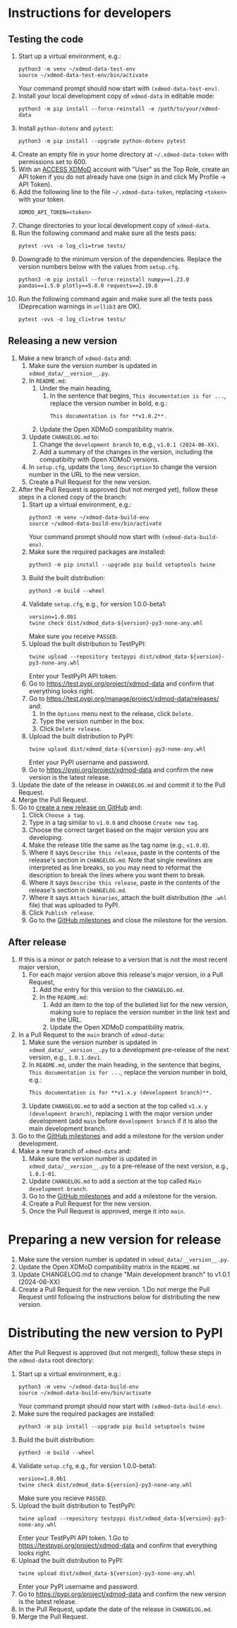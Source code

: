 # Instructions for developers

## Testing the code
1. Start up a virtual environment, e.g.:
    ```
    python3 -m venv ~/xdmod-data-test-env
    source ~/xdmod-data-test-env/bin/activate
    ```
    Your command prompt should now start with `(xdmod-data-test-env)`.
1. Install your local development copy of `xdmod-data` in editable mode:
    ```
    python3 -m pip install --force-reinstall -e /path/to/your/xdmod-data
    ```
1. Install `python-dotenv` and `pytest`:
    ```
    python3 -m pip install --upgrade python-dotenv pytest
    ```
1. Create an empty file in your home directory at `~/.xdmod-data-token` with permissions set to 600.
1. With an [ACCESS XDMoD](https://xdmod.access-ci.org) account with "User" as the Top Role, create an API token if you do not already have one (sign in and click My Profile -> API Token).
1. Add the following line to the file `~/.xdmod-data-token`, replacing `<token>` with your token.
    ```
    XDMOD_API_TOKEN=<token>
    ```
1. Change directories to your local development copy of `xdmod-data`.
1. Run the following command and make sure all the tests pass:
    ```
    pytest -vvs -o log_cli=true tests/
    ```
1. Downgrade to the minimum version of the dependencies. Replace the version numbers below with the values from `setup.cfg`.
    ```
    python3 -m pip install --force-reinstall numpy==1.23.0 pandas==1.5.0 plotly==5.8.0 requests==2.19.0
    ```
1. Run the following command again and make sure all the tests pass (Deprecation warnings in `urllib3` are OK).
    ```
    pytest -vvs -o log_cli=true tests/
    ```

## Releasing a new version
1. Make a new branch of `xdmod-data` and:
    1. Make sure the version number is updated in `xdmod_data/__version__.py`.
    1. In `README.md`:
        1. Under the main heading,
            1. In the sentence that begins, `This documentation is for ...`,
               replace the version number in bold, e.g.:
                ```
                This documentation is for **v1.0.2**.
                ```
        1. Update the Open XDMoD compatibility matrix.
    1. Update `CHANGELOG.md` to:
        1. Change the `development branch` to, e.g., `v1.0.1 (2024-06-XX)`.
        1. Add a summary of the changes in the version, including the
           compatibilty with Open XDMoD versions.
    1. In `setup.cfg`, update the `long_description` to change the version number in the URL to the new version.
    1. Create a Pull Request for the new version.
1. After the Pull Request is approved (but not merged yet), follow these steps in a cloned copy of the branch:
    1. Start up a virtual environment, e.g.:
        ```
        python3 -m venv ~/xdmod-data-build-env
        source ~/xdmod-data-build-env/bin/activate
        ```
        Your command prompt should now start with `(xdmod-data-build-env)`.
    1. Make sure the required packages are installed:
        ```
        python3 -m pip install --upgrade pip build setuptools twine
        ```
    1. Build the built distribution:
        ```
        python3 -m build --wheel
        ```
    1. Validate `setup.cfg`, e.g., for version 1.0.0-beta1:
        ```
        version=1.0.0b1
        twine check dist/xdmod_data-${version}-py3-none-any.whl
        ```
        Make sure you receive `PASSED`.
    1. Upload the built distribution to TestPyPI:
        ```
        twine upload --repository testpypi dist/xdmod_data-${version}-py3-none-any.whl
        ```
        Enter your TestPyPI API token.
    1. Go to https://test.pypi.org/project/xdmod-data and confirm that everything looks right.
    1. Go to https://test.pypi.org/manage/project/xdmod-data/releases/ and:
        1. In the `Options` menu next to the release, click `Delete`.
        1. Type the version number in the box.
        1. Click `Delete release`.
    1. Upload the built distribution to PyPI:
        ```
        twine upload dist/xdmod_data-${version}-py3-none-any.whl
        ```
        Enter your PyPI username and password.
    1. Go to https://pypi.org/project/xdmod-data and confirm the new version is the latest release.
1. Update the date of the release in `CHANGELOG.md` and commit it to the Pull Request.
1. Merge the Pull Request.
1. Go to [create a new release on GitHub](https://github.com/ubccr/xdmod-data/releases/new) and:
    1. Click `Choose a tag`.
    1. Type in a tag similar to `v1.0.0` and choose `Create new tag`.
    1. Choose the correct target based on the major version you are developing.
    1. Make the release title the same as the tag name (e.g., `v1.0.0`).
    1. Where it says `Describe this release`, paste in the contents of the
       release's section in `CHANGELOG.md`. Note that single newlines are
       interpreted as line breaks, so you may need to reformat the description
       to break the lines where you want them to break.
    1. Where it says `Describe this release`, paste in the contents of the release's section in `CHANGELOG.md`.
    1. Where it says `Attach binaries`, attach the built distribution (the `.whl` file) that was uploaded to PyPI.
    1. Click `Publish release`.
    1. Go to the [GitHub milestones](https://github.com/ubccr/xdmod-data/milestones) and close the milestone for the version.

## After release
1. If this is a minor or patch release to a version that is not the most recent
   major version,
    1. For each major version above this release's major version, in a Pull
       Request,
        1. Add the entry for this version to the `CHANGELOG.md`.
        1. In the `README.md`:
            1. Add an item to the top of the bulleted list for
               the new version, making sure to replace the version number in
               the link text and in the URL.
            1. Update the Open XDMoD compatibility matrix.
1. In a Pull Request to the `main` branch of `xdmod-data`:
    1. Make sure the version number is updated in `xdmod_data/__version__.py`
       to a development pre-release of the next version, e.g., `1.0.1.dev1`.
    1. In `README.md`, under the main heading, in the sentence that begins,
       `This documentation is for ...`, replace the version number in bold,
       e.g.:
        ```
        This documentation is for **v1.x.y (development branch)**.
        ```
    1. Update `CHANGELOG.md` to add a section at the top called
       `v1.x.y (development branch)`, replacing `1` with the major version under
       development (add `main` before `development branch` if it is also the
       main development branch.
1. Go to the [GitHub milestones](https://github.com/ubccr/xdmod-data/milestones)
   and add a milestone for the version under development.
1. Make a new branch of `xdmod-data` and:
    1. Make sure the version number is updated in `xdmod_data/__version__.py` to a pre-release of the next version, e.g., `1.0.1-01`.
    1. Update `CHANGELOG.md` to add a section at the top called `Main development branch`.
    1. Go to the [GitHub milestones](https://github.com/ubccr/xdmod-data/milestones) and add a milestone for the version.
    1. Create a Pull Request for the new version.
    1. Once the Pull Request is approved, merge it into `main`.

# Preparing a new version for release
1. Make sure the version number is updated in `xdmod_data/__version__.py`.
1. Update the Open XDMoD compatibility matrix in the `README.md`
1. Update CHANGELOG.md to change "Main development branch" to v1.0.1 (2024-06-XX)
1. Create a Pull Request for the new version.
1.Do not merge the Pull Request until following the instructions below for distributing the new version.

# Distributing the new version to PyPI
After the Pull Request is approved (but not merged), follow these steps in the `xdmod-data` root directory:
1. Start up a virtual environment, e.g.:
    ```
    python3 -m venv ~/xdmod-data-build-env
    source ~/xdmod-data-build-env/bin/activate
    ```
    Your command prompt should now start with `(xdmod-data-build-env)`.
1. Make sure the required packages are installed:
    ```
    python3 -m pip install --upgrade pip build setuptools twine
    ```
1. Build the built distribution:
    ```
    python3 -m build --wheel
    ```
1. Validate `setup.cfg`, e.g., for version 1.0.0-beta1:
    ```
    version=1.0.0b1
    twine check dist/xdmod_data-${version}-py3-none-any.whl
    ```
    Make sure you recieve `PASSED`.
1. Upload the built distribution to TestPyPI:
    ```
    twine upload --repository testpypi dist/xdmod_data-${version}-py3-none-any.whl
    ```
    Enter your TestPyPI API token.
1.Go to https://testpypi.org/project/xdmod-data and confirm that everything looks right.
1. Upload the built distribution to PyPI:
    ```
    twine upload dist/xdmod_data-${version}-py3-none-any.whl
    ```
    Enter your PyPI username and password.
1. Go to https://pypi.org/project/xdmod-data and confirm the new version is the latest release.
1. In the Pull Request, update the date of the release in `CHANGELOG.md`.
1. Merge the Pull Request.
